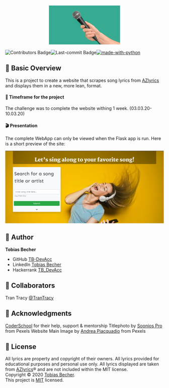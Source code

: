 <p align="center">
    <img src="media/mic.jpg" width="45%" />
</p>

[![made-with-python](https://img.shields.io/badge/Made%20with-Python-1f425f.svg)](https://www.python.org/)
<img align="left" src="https://img.shields.io/github/contributors/TB-DevAcc/WebScraper-AZlyrics" alt="Contributors Badge">
<img align="left" src="https://img.shields.io/github/last-commit/TB-DevAcc/WebScraper-AZlyrics" alt="Last-commit Badge">

## :sunrise_over_mountains: Basic Overview

This is a project to create a website that scrapes song lyrics from [AZlyrics](https://www.Azlyrics.com) and displays them in a new, more lean, format. 

#### :date: Timeframe for the project
The challenge was to complete the website withing 1 week. (03.03.20-10.03.20)

#### :clapper: Presentation

The complete WebApp can only be viewed when the Flask app is run. Here is a short preview of the site:

<p align="center">
    <img src="media/main_singalong.png" witdh="70%">
<p>

## :boy: Author

**Tobias Becher**
- GitHub [TB-DevAcc](https://github.com/TB-DevAcc/)
- LinkedIn [Tobias Becher](https://www.linkedin.com/in/tobias-becher-b34341197)
- Hackerrank [TB_DevAcc](https://www.hackerrank.com/TB_DevAcc)

## :raised_hands: Collaborators

Tran Tracy [@TranTracy](https://github.com/Trantracy)<br>

## :pray: Acknowledgments

[CoderSchool](https://www.coderschool.vn/en/) for their help, support & mentorship
Titlephoto by [Soonios Pro](https://www.pexels.com/@sooniospro) from Pexels
Website Main Image by [Andrea Piacquadio](https://www.pexels.com/@olly) from Pexels

## 📝 License

All lyrics are property and copyright of their owners. All lyrics provided for educational purposes and personal use only. All lyrics displayed are taken from [AZlyrics](https://www.Azlyrics.com)® and are not included within the MIT license. <br>
Copyright © 2020 [Tobias Becher](https://github.com/TB-DevAcc). <br/>
This project is [MIT](https://github.com/kefranabg/readme-md-generator/blob/master/LICENSE) licensed.